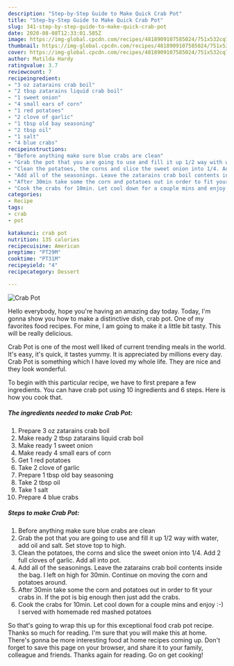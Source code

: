 ```yaml
---
description: "Step-by-Step Guide to Make Quick Crab Pot"
title: "Step-by-Step Guide to Make Quick Crab Pot"
slug: 341-step-by-step-guide-to-make-quick-crab-pot
date: 2020-08-08T12:33:01.585Z
image: https://img-global.cpcdn.com/recipes/4818909107585024/751x532cq70/crab-pot-recipe-main-photo.jpg
thumbnail: https://img-global.cpcdn.com/recipes/4818909107585024/751x532cq70/crab-pot-recipe-main-photo.jpg
cover: https://img-global.cpcdn.com/recipes/4818909107585024/751x532cq70/crab-pot-recipe-main-photo.jpg
author: Matilda Hardy
ratingvalue: 3.7
reviewcount: 7
recipeingredient:
- "3 oz zatarains crab boil"
- "2 tbsp zatarains liquid crab boil"
- "1 sweet onion"
- "4 small ears of corn"
- "1 red potatoes"
- "2 clove of garlic"
- "1 tbsp old bay seasoning"
- "2 tbsp oil"
- "1 salt"
- "4 blue crabs"
recipeinstructions:
- "Before anything make sure blue crabs are clean"
- "Grab the pot that you are going to use and fill it up 1/2 way with water, add oil and salt. Set stove top to high."
- "Clean the potatoes, the corns and slice the sweet onion into 1/4. Add 2 full cloves of garlic. Add all into pot."
- "Add all of the seasonings. Leave the zatarains crab boil contents inside the bag. I left on high for 30min. Continue on moving the corn and potatoes around."
- "After 30min take some the corn and potatoes out in order to fit your crabs in. If the pot is big enough then just add the crabs."
- "Cook the crabs for 10min. Let cool down for a couple mins and enjoy :-) I served with homemade red mashed potatoes"
categories:
- Recipe
tags:
- crab
- pot

katakunci: crab pot 
nutrition: 135 calories
recipecuisine: American
preptime: "PT29M"
cooktime: "PT31M"
recipeyield: "4"
recipecategory: Dessert

---
```



![Crab Pot](https://img-global.cpcdn.com/recipes/4818909107585024/751x532cq70/crab-pot-recipe-main-photo.jpg)

Hello everybody, hope you're having an amazing day today. Today, I'm gonna show you how to make a distinctive dish, crab pot. One of my favorites food recipes. For mine, I am going to make it a little bit tasty. This will be really delicious.



Crab Pot is one of the most well liked of current trending meals in the world. It's easy, it's quick, it tastes yummy. It is appreciated by millions every day. Crab Pot is something which I have loved my whole life. They are nice and they look wonderful.


To begin with this particular recipe, we have to first prepare a few ingredients. You can have crab pot using 10 ingredients and 6 steps. Here is how you cook that.

<!--inarticleads1-->

##### The ingredients needed to make Crab Pot:

1. Prepare 3 oz zatarains crab boil
1. Make ready 2 tbsp zatarains liquid crab boil
1. Make ready 1 sweet onion
1. Make ready 4 small ears of corn
1. Get 1 red potatoes
1. Take 2 clove of garlic
1. Prepare 1 tbsp old bay seasoning
1. Take 2 tbsp oil
1. Take 1 salt
1. Prepare 4 blue crabs




<!--inarticleads2-->

##### Steps to make Crab Pot:

1. Before anything make sure blue crabs are clean
1. Grab the pot that you are going to use and fill it up 1/2 way with water, add oil and salt. Set stove top to high.
1. Clean the potatoes, the corns and slice the sweet onion into 1/4. Add 2 full cloves of garlic. Add all into pot.
1. Add all of the seasonings. Leave the zatarains crab boil contents inside the bag. I left on high for 30min. Continue on moving the corn and potatoes around.
1. After 30min take some the corn and potatoes out in order to fit your crabs in. If the pot is big enough then just add the crabs.
1. Cook the crabs for 10min. Let cool down for a couple mins and enjoy :-) I served with homemade red mashed potatoes




So that's going to wrap this up for this exceptional food crab pot recipe. Thanks so much for reading. I'm sure that you will make this at home. There's gonna be more interesting food at home recipes coming up. Don't forget to save this page on your browser, and share it to your family, colleague and friends. Thanks again for reading. Go on get cooking!
